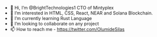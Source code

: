 - 👋 Hi, I’m @BrightTechnologies1 CTO of Mintyplex
- 👀 I’m interested in HTML, CSS, React, NEAR and Solana Blockchain.
- 🌱 I’m currently learning Rust Language
- 💞️ I’m looking to collaborate on any project
- 📫 How to reach me - https://twitter.com/OlumideSilas

<!---
BrightTechnologies1/BrightTechnologies1 is a ✨ special ✨ repository because its `README.md` (this file) appears on your GitHub profile.
You can click the Preview link to take a look at your changes.
--->
